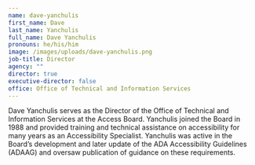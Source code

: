 ```yaml
---
name: dave-yanchulis
first_name: Dave
last_name: Yanchulis
full_name: Dave Yanchulis
pronouns: he/his/him
image: /images/uploads/dave-yanchulis.png
job-title: Director
agency: ""
director: true
executive-director: false
office: Office of Technical and Information Services
---
```

Dave Yanchulis serves as the Director of the Office of Technical and Information Services at the Access Board. Yanchulis joined the Board in 1988 and provided training and technical assistance on accessibility for many years as an Accessibility Specialist. Yanchulis was active in the Board’s development and later update of the ADA Accessibility Guidelines (ADAAG) and oversaw publication of guidance on these requirements.
